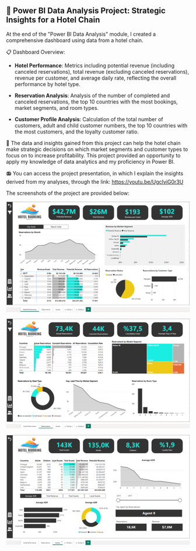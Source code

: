 ## 🚀 Power BI Data Analysis Project: Strategic Insights for a Hotel Chain

At the end of the "Power BI Data Analysis" module, I created a comprehensive dashboard using data from a hotel chain.

📋 Dashboard Overview:
- **Hotel Performance**: Metrics including potential revenue (including canceled reservations), total revenue (excluding canceled reservations), revenue per customer, and average daily rate, reflecting the overall performance by hotel type.

- **Reservation Analysis**: Analysis of the number of completed and canceled reservations, the top 10 countries with the most bookings, market segments, and room types.

- **Customer Profile Analysis**: Calculation of the total number of customers, adult and child customer numbers, the top 10 countries with the most customers, and the loyalty customer ratio.

🎯 The data and insights gained from this project can help the hotel chain make strategic decisions on which market segments and customer types to focus on to increase profitability. This project provided an opportunity to apply my knowledge of data analytics and my proficiency in Power BI. 

📻 You can access the project presentation, in which I explain the insights derived from my analyses, through the link: 
https://youtu.be/UgcIviG0r3U

The screenshots of the project are provided below:
<br>

![alt text](https://github.com/hilalguleryuz/powerbi_hotelbooking_data_analysis_project/blob/main/Project_screenshots/SS_1.png)

![alt text](https://github.com/hilalguleryuz/powerbi_hotelbooking_data_analysis_project/blob/main/Project_screenshots/SS_2.png)

![alt text](https://github.com/hilalguleryuz/powerbi_hotelbooking_data_analysis_project/blob/main/Project_screenshots/SS_3.png)
